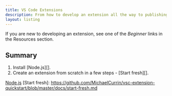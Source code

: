 ```yaml
---
title: VS Code Extensions
description: From how to develop an extension all the way to publishing it
layout: listing
---
```


If you are new to developing an extension, see one of the _Beginner_ links in the Resources section.

## Summary

1. Install [Node.js][].
1. Create an extension from scratch in a few steps - [Start fresh][].

[Node.js](https://gist.github.com/MichaelCurrin/aa1fc56419a355972b96bce23f3bccba)
[Start fresh]: https://github.com/MichaelCurrin/vsc-extension-quickstart/blob/master/docs/start-fresh.md
